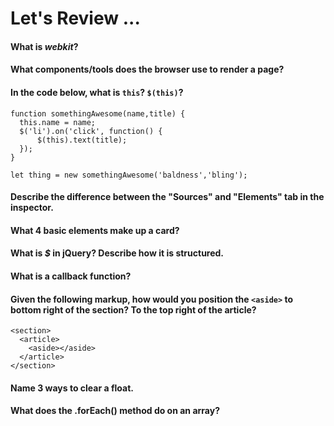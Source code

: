 # Let's Review ...

#### What is *webkit*?

#### What components/tools does the browser use to render a page?

#### In the code below, what is `this`?  `$(this)`?
```
function somethingAwesome(name,title) {
  this.name = name;
  $('li').on('click', function() {
      $(this).text(title);
  });
}

let thing = new somethingAwesome('baldness','bling');
```

#### Describe the difference between the "Sources" and "Elements" tab in the inspector.

#### What 4 basic elements make up a card?

#### What is *$* in jQuery?  Describe how it is structured.

#### What is a callback function?

#### Given the following markup, how would you position the `<aside>` to bottom right of the section?  To the top right of the article?

```
<section>
  <article>
    <aside></aside>
  </article>
</section> 
```

#### Name 3 ways to clear a float.

#### What does the .forEach() method do on an array?

